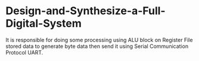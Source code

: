 # Design-and-Synthesize-a-Full-Digital-System
It is responsible for doing some processing using ALU block on Register File stored data to generate byte data then send it using Serial Communication Protocol UART.
